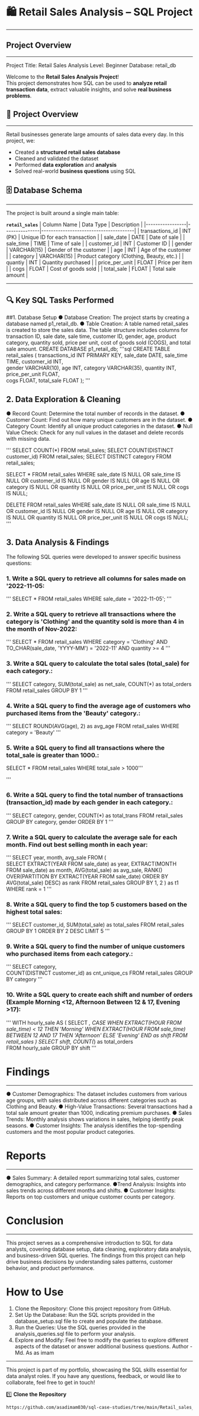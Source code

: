 # 🛍️ Retail Sales Analysis – SQL Project
_______________________________________________________________
## Project Overview
_______________________________________________________________
Project Title: Retail Sales Analysis
Level: Beginner
Database: retail_db

Welcome to the **Retail Sales Analysis Project**!  
This project demonstrates how SQL can be used to **analyze retail transaction data**, extract valuable insights, and solve **real business problems**.

## 📂 **Project Overview**
_______________________________________________________________
Retail businesses generate large amounts of sales data every day. In this project, we:
- Created a **structured retail sales database**
- Cleaned and validated the dataset
- Performed **data exploration** and **analysis**
- Solved real-world **business questions** using SQL


## 🗄️ **Database Schema**
_______________________________________________________________
The project is built around a single main table:

**`retail_sales`**
| Column Name     | Data Type      | Description                           |
|-----------------|---------------|---------------------------------------|
| transactions_id | INT (PK)      | Unique ID for each transaction        |
| sale_date       | DATE          | Date of sale                          |
| sale_time       | TIME          | Time of sale                          |
| customer_id     | INT           | Customer ID                           |
| gender          | VARCHAR(15)   | Gender of the customer                |
| age             | INT           | Age of the customer                   |
| category        | VARCHAR(15)   | Product category (Clothing, Beauty, etc.) |
| quantiy         | INT           | Quantity purchased                    |
| price_per_unit  | FLOAT         | Price per item                        |
| cogs            | FLOAT         | Cost of goods sold                    |
| total_sale      | FLOAT         | Total sale amount                     |

---

## 🔍 **Key SQL Tasks Performed**
##1. Database Setup
● Database Creation: The project starts by creating a database named p1_retail_db.
● Table Creation: A table named retail_sales is created to store the sales data. The table structure includes columns for transaction ID, sale date, sale time, customer ID, gender, age, product category, quantity sold, price per unit, cost of goods sold (COGS), and total sale amount.
CREATE DATABASE p1_retail_db;
'''sql 
CREATE TABLE retail_sales
(
    transactions_id INT PRIMARY KEY,
    sale_date DATE,	
    sale_time TIME,
    customer_id INT,	
    gender VARCHAR(10),
    age INT,
    category VARCHAR(35),
    quantity INT,
    price_per_unit FLOAT,	
    cogs FLOAT,
    total_sale FLOAT
);
'''

## 2. Data Exploration & Cleaning
● Record Count: Determine the total number of records in the dataset.
● Customer Count: Find out how many unique customers are in the dataset.
● Category Count: Identify all unique product categories in the dataset.
● Null Value Check: Check for any null values in the dataset and delete records with missing data.

'''
SELECT COUNT(*) FROM retail_sales;
SELECT COUNT(DISTINCT customer_id) FROM retail_sales;
SELECT DISTINCT category FROM retail_sales;

SELECT * FROM retail_sales
WHERE 
    sale_date IS NULL OR sale_time IS NULL OR customer_id IS NULL OR 
    gender IS NULL OR age IS NULL OR category IS NULL OR 
    quantity IS NULL OR price_per_unit IS NULL OR cogs IS NULL;

DELETE FROM retail_sales
WHERE 
    sale_date IS NULL OR sale_time IS NULL OR customer_id IS NULL OR 
    gender IS NULL OR age IS NULL OR category IS NULL OR 
    quantity IS NULL OR price_per_unit IS NULL OR cogs IS NULL;
'''

## 3. Data Analysis & Findings
The following SQL queries were developed to answer specific business questions:

### 1. Write a SQL query to retrieve all columns for sales made on '2022-11-05:
'''
SELECT *
FROM retail_sales
WHERE sale_date = '2022-11-05';
'''
### 2. Write a SQL query to retrieve all transactions where the category is 'Clothing' and the quantity sold is more than 4 in the month of Nov-2022:
'''
SELECT 
  *
FROM retail_sales
WHERE 
    category = 'Clothing'
    AND 
    TO_CHAR(sale_date, 'YYYY-MM') = '2022-11'
    AND
    quantity >= 4
'''
### 3. Write a SQL query to calculate the total sales (total_sale) for each category.:
'''
SELECT 
    category,
    SUM(total_sale) as net_sale,
    COUNT(*) as total_orders
FROM retail_sales
GROUP BY 1
'''
### 4. Write a SQL query to find the average age of customers who purchased items from the 'Beauty' category.:
'''
SELECT
    ROUND(AVG(age), 2) as avg_age
FROM retail_sales
WHERE category = 'Beauty'
'''
### 5. Write a SQL query to find all transactions where the total_sale is greater than 1000.:
SELECT * FROM retail_sales
WHERE total_sale > 1000'''

'''

### 6. Write a SQL query to find the total number of transactions (transaction_id) made by each gender in each category.:
'''
SELECT 
    category,
    gender,
    COUNT(*) as total_trans
FROM retail_sales
GROUP 
    BY 
    category,
    gender
ORDER BY 1
'''


### 7. Write a SQL query to calculate the average sale for each month. Find out best selling month in each year:
'''
SELECT 
       year,
       month,
    avg_sale
FROM 
(    
SELECT 
    EXTRACT(YEAR FROM sale_date) as year,
    EXTRACT(MONTH FROM sale_date) as month,
    AVG(total_sale) as avg_sale,
    RANK() OVER(PARTITION BY EXTRACT(YEAR FROM sale_date) ORDER BY AVG(total_sale) DESC) as rank
FROM retail_sales
GROUP BY 1, 2
) as t1
WHERE rank = 1
'''


### 8. Write a SQL query to find the top 5 customers based on the highest total sales:
'''
SELECT 
    customer_id,
    SUM(total_sale) as total_sales
FROM retail_sales
GROUP BY 1
ORDER BY 2 DESC
LIMIT 5
'''


### 9. Write a SQL query to find the number of unique customers who purchased items from each category.:
'''
SELECT 
    category,    
    COUNT(DISTINCT customer_id) as cnt_unique_cs
FROM retail_sales
GROUP BY category
'''



### 10. Write a SQL query to create each shift and number of orders (Example Morning <12, Afternoon Between 12 & 17, Evening >17):
'''
WITH hourly_sale
AS
(
SELECT *,
    CASE
        WHEN EXTRACT(HOUR FROM sale_time) < 12 THEN 'Morning'
        WHEN EXTRACT(HOUR FROM sale_time) BETWEEN 12 AND 17 THEN 'Afternoon'
        ELSE 'Evening'
    END as shift
FROM retail_sales
)
SELECT 
    shift,
    COUNT(*) as total_orders    
FROM hourly_sale
GROUP BY shift
'''

# Findings
_______________________________________________________________
● Customer Demographics: The dataset includes customers from various age groups, with sales distributed across different categories such as Clothing and Beauty.
● High-Value Transactions: Several transactions had a total sale amount greater than 1000, indicating premium purchases.
● Sales Trends: Monthly analysis shows variations in sales, helping identify peak seasons.
● Customer Insights: The analysis identifies the top-spending customers and the most popular product categories.
# Reports
_______________________________________________________________
● Sales Summary: A detailed report summarizing total sales, customer demographics, and category performance.
●Trend Analysis: Insights into sales trends across different months and shifts.
● Customer Insights: Reports on top customers and unique customer counts per category.
# Conclusion
_______________________________________________________________
This project serves as a comprehensive introduction to SQL for data analysts, covering database setup, data cleaning, exploratory data analysis, and business-driven SQL queries. The findings from this project can help drive business decisions by understanding sales patterns, customer behavior, and product performance.

# How to Use
1. Clone the Repository: Clone this project repository from GitHub.
2. Set Up the Database: Run the SQL scripts provided in the database_setup.sql file to create and populate the database.
3. Run the Queries: Use the SQL queries provided in the analysis_queries.sql file to perform your analysis.
4. Explore and Modify: Feel free to modify the queries to explore different aspects of the dataset or answer additional business questions.
Author - Md. As as imam
_______________________________________________________________
This project is part of my portfolio, showcasing the SQL skills essential for data analyst roles. If you have any questions, feedback, or would like to collaborate, feel free to get in touch!

1️⃣ **Clone the Repository**
```bash
https://github.com/asadimam030/sql-case-studies/tree/main/Retail_sales_analysis
